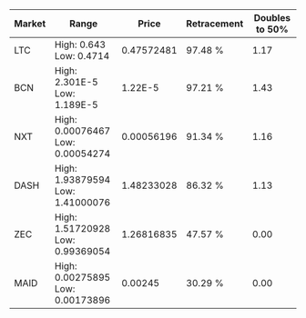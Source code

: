 | Market | Range | Price| Retracement | Doubles to 50% |
| --- | --- | --- | --- | --- |
| LTC | High: 0.643<br />Low: 0.4714 | 0.47572481 | 97.48 % | 1.17 |
| BCN | High: 2.301E-5<br />Low: 1.189E-5 | 1.22E-5 | 97.21 % | 1.43 |
| NXT | High: 0.00076467<br />Low: 0.00054274 | 0.00056196 | 91.34 % | 1.16 |
| DASH | High: 1.93879594<br />Low: 1.41000076 | 1.48233028 | 86.32 % | 1.13 |
| ZEC | High: 1.51720928<br />Low: 0.99369054 | 1.26816835 | 47.57 % | 0.00 |
| MAID | High: 0.00275895<br />Low: 0.00173896 | 0.00245 | 30.29 % | 0.00 |
